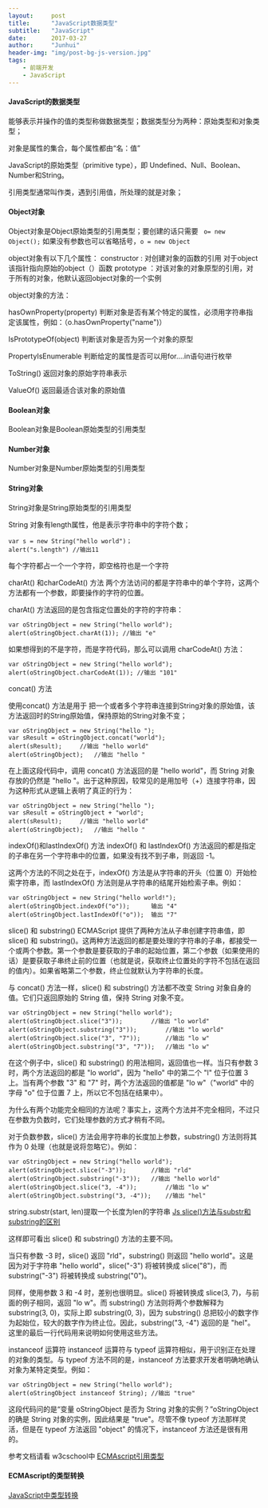 ```yaml
---
layout:     post
title:      "JavaScript数据类型"
subtitle:   "JavaScript"
date:       2017-03-27
author:     "Junhui"
header-img: "img/post-bg-js-version.jpg"
tags:
    - 前端开发
    - JavaScript
---
```

#### JavaScript的数据类型

能够表示并操作的值的类型称做数据类型；数据类型分为两种：原始类型和对象类型；

对象是属性的集合，每个属性都由“名：值” 

JavaScript的原始类型（primitive type），即 Undefined、Null、Boolean、Number和String。

引用类型通常叫作类，遇到引用值，所处理的就是对象；
#### Object对象
Object对象是Object原始类型的引用类型；要创建的话只需要
` o= new Object();` 如果没有参数也可以省略括号，`o = new Object   `

object对象有以下几个属性：
constructor : 对创建对象的函数的引用 对于object该指针指向原始的object（）函数
prototype ：对该对象的对象原型的引用，对于所有的对象，他默认返回object对象的一个实例

object对象的方法：

hasOwnProperty(property)
判断对象是否有某个特定的属性，必须用字符串指定该属性，例如：（o.hasOwnProperty("name")）

IsPrototypeOf(object)
判断该对象是否为另一个对象的原型

PropertyIsEnumerable
判断给定的属性是否可以用for....in语句进行枚举

ToString() 
返回对象的原始字符串表示

ValueOf()
返回最适合该对象的原始值

#### Boolean对象

Boolean对象是Boolean原始类型的引用类型

#### Number对象

Number对象是Number原始类型的引用类型

#### String对象
String对象是String原始类型的引用类型

String 对象有length属性，他是表示字符串中的字符个数；
```
var s = new String("hello world")；
alert("s.length") //输出11 
``` 
每个字符都占一个一个字符，即空格符也是一个字符

charAt() 和charCodeAt() 方法
两个方法访问的都是字符串中的单个字符，这两个方法都有一个参数，即要操作的字符的位置。

charAt() 方法返回的是包含指定位置处的字符的字符串：
``` 
var oStringObject = new String("hello world");
alert(oStringObject.charAt(1)); //输出 "e"
```
如果想得到的不是字符，而是字符代码，那么可以调用 charCodeAt() 方法：
```
var oStringObject = new String("hello world");
alert(oStringObject.charCodeAt(1)); //输出 "101"
```
concat() 方法

使用concat() 方法是用于    把一个或者多个字符串连接到String对象的原始值，该方法返回时的String原始值，保持原始的String对象不变；
```
var oStringObject = new String("hello ");
var sResult = oStringObject.concat("world");
alert(sResult);     //输出 "hello world"
alert(oStringObject);   //输出 "hello "
```
在上面这段代码中，调用 concat() 方法返回的是 "hello world"，而 String 对象存放的仍然是 "hello "。出于这种原因，较常见的是用加号（+）连接字符串，因为这种形式从逻辑上表明了真正的行为：
```
var oStringObject = new String("hello ");
var sResult = oStringObject + "world";
alert(sResult);     //输出 "hello world"
alert(oStringObject);   //输出 "hello "
```
indexOf()和lastIndexOf() 方法
indexOf() 和 lastIndexOf() 方法返回的都是指定的子串在另一个字符串中的位置，如果没有找不到子串，则返回 -1。

这两个方法的不同之处在于，indexOf() 方法是从字符串的开头（位置 0）开始检索字符串，而 lastIndexOf() 方法则是从字符串的结尾开始检索子串。例如：
```
var oStringObject = new String("hello world!");
alert(oStringObject.indexOf("o"));      输出 "4"
alert(oStringObject.lastIndexOf("o"));  输出 "7"
```
slice() 和 substring()
ECMAScript 提供了两种方法从子串创建字符串值，即 slice() 和 substring()。这两种方法返回的都是要处理的字符串的子串，都接受一个或两个参数。第一个参数是要获取的子串的起始位置，第二个参数（如果使用的话）是要获取子串终止前的位置（也就是说，获取终止位置处的字符不包括在返回的值内）。如果省略第二个参数，终止位就默认为字符串的长度。

与 concat() 方法一样，slice() 和 substring() 方法都不改变 String 对象自身的值。它们只返回原始的 String 值，保持 String 对象不变。
```
var oStringObject = new String("hello world");
alert(oStringObject.slice("3"));        //输出 "lo world"
alert(oStringObject.substring("3"));        //输出 "lo world"
alert(oStringObject.slice("3", "7"));       //输出 "lo w"
alert(oStringObject.substring("3", "7"));   //输出 "lo w"
```
在这个例子中，slice() 和 substring() 的用法相同，返回值也一样。当只有参数 3 时，两个方法返回的都是 "lo world"，因为 "hello" 中的第二个 "l" 位于位置 3 上。当有两个参数 "3" 和 "7" 时，两个方法返回的值都是 "lo w"（"world" 中的字母 "o" 位于位置 7 上，所以它不包括在结果中）。

为什么有两个功能完全相同的方法呢？事实上，这两个方法并不完全相同，不过只在参数为负数时，它们处理参数的方式才稍有不同。

对于负数参数，slice() 方法会用字符串的长度加上参数，substring() 方法则将其作为 0 处理（也就是说将忽略它）。例如：
```
var oStringObject = new String("hello world");
alert(oStringObject.slice("-3"));       //输出 "rld"
alert(oStringObject.substring("-3"));   //输出 "hello world"
alert(oStringObject.slice("3, -4"));        //输出 "lo w"
alert(oStringObject.substring("3, -4"));    //输出 "hel"
```
string.substr(start, len)提取一个长度为len的字符串
[ Js slice()方法与substr和substring的区别 ](http://blog.csdn.net/fengqingtao2008/article/details/51469389)

这样即可看出 slice() 和 substring() 方法的主要不同。

当只有参数 -3 时，slice() 返回 "rld"，substring() 则返回 "hello world"。这是因为对于字符串 "hello world"，slice("-3") 将被转换成 slice("8")，而 substring("-3") 将被转换成 substring("0")。

同样，使用参数 3 和 -4 时，差别也很明显。slice() 将被转换成 slice(3, 7)，与前面的例子相同，返回 "lo w"。而 substring() 方法则将两个参数解释为 substring(3, 0)，实际上即 substring(0, 3)，因为 substring() 总把较小的数字作为起始位，较大的数字作为终止位。因此，substring("3, -4") 返回的是 "hel"。这里的最后一行代码用来说明如何使用这些方法。

instanceof 运算符
instanceof 运算符与 typeof 运算符相似，用于识别正在处理的对象的类型。与 typeof 方法不同的是，instanceof 方法要求开发者明确地确认对象为某特定类型。例如：
```
var oStringObject = new String("hello world");
alert(oStringObject instanceof String); //输出 "true"
```
这段代码问的是“变量 oStringObject 是否为 String 对象的实例？”oStringObject 的确是 String 对象的实例，因此结果是 "true"。尽管不像 typeof 方法那样灵活，但是在 typeof 方法返回 "object" 的情况下，instanceof 方法还是很有用的。

参考文档请看 w3cschool中  [ECMAscript引用类型](http://www.w3school.com.cn/js/pro_js_referencetypes.asp)

#### ECMAscript的类型转换
[JavaScript中类型转换](http://www.w3school.com.cn/js/pro_js_typeconversion.asp)
